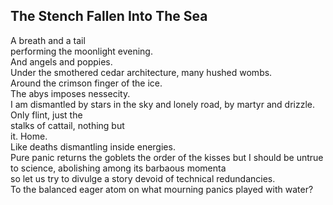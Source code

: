 The Stench Fallen Into The Sea
------------------------------
A breath and a tail  
performing the moonlight evening.  
And angels and poppies.  
Under the smothered cedar architecture, many hushed wombs.  
Around the crimson finger of the ice.  
The abys imposes nessecity.  
I am dismantled by stars in the sky and lonely road, by martyr and drizzle.  
Only flint, just the  
stalks of cattail, nothing but  
it. Home.  
Like deaths dismantling inside energies.  
Pure panic returns the goblets the order of the kisses but I should be untrue to science, abolishing among its barbaous momenta  
so let us try to divulge a story devoid of technical redundancies.  
To the balanced eager atom on what mourning panics played with water?  
